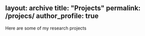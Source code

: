 layout: archive
title: "Projects"
permalink: /projecs/
author_profile: true
---

Here are some of my research projects